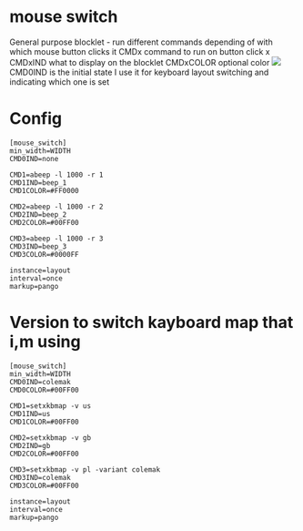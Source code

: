 # mouse switch

General purpose blocklet - run different commands depending of with which mouse button clicks it 
CMDx        command to run on button click x
CMDxIND    what to display on the blocklet
CMDxCOLOR  optional color
![](systemctl.png)
CMD0IND is the initial state
I use it for keyboard layout switching and indicating which one is set

# Config

```
[mouse_switch]
min_width=WIDTH
CMD0IND=none

CMD1=abeep -l 1000 -r 1
CMD1IND=beep_1
CMD1COLOR=#FF0000

CMD2=abeep -l 1000 -r 2
CMD2IND=beep_2
CMD2COLOR=#00FF00

CMD3=abeep -l 1000 -r 3
CMD3IND=beep_3
CMD3COLOR=#0000FF

instance=layout
interval=once
markup=pango
```

# Version to switch kayboard map that i,m using
```
[mouse_switch]
min_width=WIDTH
CMD0IND=colemak
CMD0COLOR=#00FF00

CMD1=setxkbmap -v us
CMD1IND=us
CMD1COLOR=#00FF00

CMD2=setxkbmap -v gb
CMD2IND=gb
CMD2COLOR=#00FF00

CMD3=setxkbmap -v pl -variant colemak
CMD3IND=colemak
CMD3COLOR=#00FF00

instance=layout
interval=once
markup=pango
```
